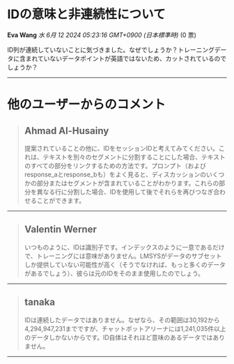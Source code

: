 # IDの意味と非連続性について

**Eva Wang** *水 6月 12 2024 05:23:16 GMT+0900 (日本標準時)* (0 票)

ID列が連続していないことに気づきました。なぜでしょうか？トレーニングデータに含まれていないデータポイントが英語ではないため、カットされているのでしょうか？

---
# 他のユーザーからのコメント

> ## Ahmad Al-Husainy
> 
> 提案されていることの他に、IDをセッションIDと考えてみてください。これは、テキストを別々のセグメントに分割することにした場合、テキストのすべての部分をリンクするための方法です。プロンプト（およびresponse_aとresponse_bも）をよく見ると、ディスカッションのいくつかの部分またはセグメントが含まれていることがわかります。これらの部分を異なる行に分割した場合、IDを使用して後でそれらを再びつなぎ合わせることができます。
> 
> 
> 
---
> ## Valentin Werner
> 
> いつものように、IDは識別子です。インデックスのように一意であるだけで、トレーニングには意味がありません。LMSYSがデータのサブセットしか提供していない可能性が高く（そうでなければ、もっと多くのデータがあるでしょう）、彼らは元のIDをそのまま使用したのでしょう。
> 
> 
> 
---
> ## tanaka
> 
> IDは連続したデータではありません。なぜなら、その範囲は30,192から4,294,947,231までですが、チャットボットアリーナには1,241,035件以上のデータしかないからです。ID自体はそれほど意味のあるデータではありません。
> 
> 
> 
--- 

